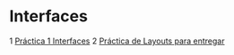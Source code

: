# Interfaces
1 [Práctica 1 Interfaces](https://github.com/crisamoedo/Practica1Interfaces.git)
2 [Práctica de Layouts para entregar](https://github.com/crisamoedo/PracticaEntregarLayouts.git)
